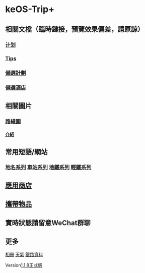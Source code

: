 # keOS-Trip+
## 相關文檔（臨時鏈接，預覽效果偏差，請原諒）
### [计划](./plan/choose "詳細的旅行計劃")
### [Tips](./tips "一些tips，例如港鐵特惠站")
### [備選計劃](./plan/spare-plan)
### [備選酒店](./plan/spare-hotel)
## 相關圖片
### [路綫圖](./mtrroutemap "港鐵路綫圖")
#### [介紹](./pic)
## 常用短語/網站
### [地名系列](./words#地名系列 "地名系列") [車站系列](./words#車站系列 "車站系列") [地鐵系列](./words#地鐵系列 "地鐵系列") [輕鐵系列](./words#輕鐵系列 "輕鐵系列")
## [應用商店](./app)
## [攜帶物品](./things)
## 實時狀態請留意WeChat群聊
## 更多
[相冊](https://www.aliyundrive.com/s/album/dc23b17)
[天氣](https://widget-page.qweather.net/h5/index.html?md=0123456&bg=1&lc=auto&key=2321f5f6e8474199877ba34961544a2e&v=_1690357360501)
[鐵路資料](./railway)

Version[1.1.8正式版](./log)